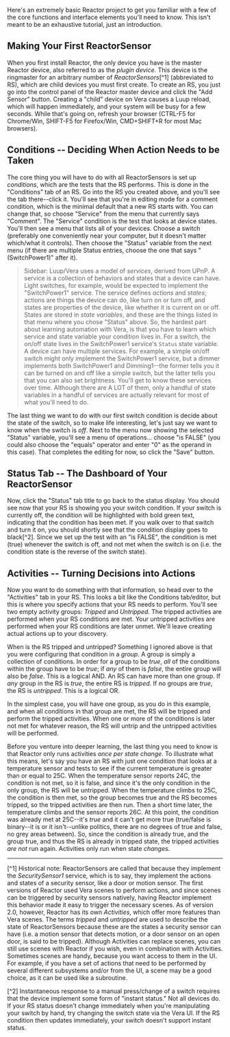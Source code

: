 Here's an extremely basic Reactor project to get you familiar with a few of the core functions and interface elements you'll need to know. This isn't meant to be an exhaustive tutorial, just an introduction.

## Making Your First ReactorSensor

When you first install Reactor, the only device you have is the master Reactor device, also referred to as the *plugin device*. This device is the ringmaster for an arbitrary number of *ReactorSensors*[^1] (abbreviated to RS), which are child devices you must first create. To create an RS, you just go into the control panel of the Reactor master device and click the "Add Sensor" button. Creating a "child" device on Vera causes a Luup reload, which will happen immediately, and your system will be busy for a few seconds. While that's going on, refresh your browser (CTRL-F5 for Chrome/Win, SHIFT-F5 for Firefox/Win, CMD+SHIFT+R for most Mac browsers).

## Conditions -- Deciding When Action Needs to be Taken

The core thing you will have to do with all ReactorSensors is set up *conditions*, which are the tests that the RS performs. This is done in the "Conditions" tab of an RS. Go into the RS you created above, and you'll see the tab there--click it. You'll see that you're in editing mode for a comment condition, which is the minimal default that a new RS starts with. You can change that, so choose "Service" from the menu that currently says "Comment". The "Service" condition is the test that looks at device states. You'll then see a menu that lists all of your devices. Choose a switch (preferably one conveniently near your computer, but it doesn't matter which/what it controls). Then choose the "Status" variable from the next menu (if there are multiple Status entries, choose the one that says "(SwitchPower1)" after it).

> Sidebar: Luup/Vera uses a model of *services*, derived from UPnP. A service is a collection of behaviors and states that a device can have. Light switches, for example, would be expected to implement the "SwitchPower1" service. The service defines *actions* and *states*; actions are things the device can do, like turn on or turn off, and states are properties of the device, like whether it is current on or off. States are stored in *state variables*, and these are the things listed in that menu where you chose "Status" above. So, the hardest part about learning automation with Vera, is that you have to learn which service and state variable your condition lives in. For a switch, the on/off state lives in the SwitchPower1 service's `Status` state variable. A device can have multiple services. For example, a simple on/off switch might only implement the SwitchPower1 service, but a dimmer implements both SwitchPower1 and Dimming1--the former tells you it can be turned on and off like a simple switch, but the latter tells you that you can also set brightness. You'll get to know these services over time. Although there are A LOT of them, only a handful of state variables in a handful of services are actually relevant for most of what you'll need to do.

The last thing we want to do with our first switch condition is decide about the state of the switch, so to make life interesting, let's just say we want to know when the switch is *off*. Next to the menu now showing the selected "Status" variable, you'll see a menu of operations... choose "is FALSE" (you could also choose the "equals" operator and enter "0" as the operand in this case). That completes the editing for now, so click the "Save" button.

## Status Tab -- The Dashboard of Your ReactorSensor

Now, click the "Status" tab title to go back to the status display. You should see now that your RS is showing you your switch condition. If your switch is currently off, the condition will be highlighted with bold green text, indicating that the condition has been met. If you walk over to that switch and turn it on, you should shortly see that the condition display goes to black[^2]. Since we set up the test with an "is FALSE", the condition is met (true) whenever the switch is off, and not met when the switch is on (i.e. the condition state is the reverse of the switch state).

## Activities -- Turning Decisions into Actions

Now you want to do something with that information, so head over to the "Activities" tab in your RS. This looks a bit like the Conditions tab/editor, but this is where you specify actions that your RS needs to perform. You'll see two empty activity groups: *Tripped* and *Untripped*. The tripped activities are performed when your RS conditions are met. Your untripped activities are performed when your RS conditions are later unmet. We'll leave creating actual actions up to your discovery.

When is the RS tripped and untripped? Something I ignored above is that you were configuring that condition in a *group*. A group is simply a collection of conditions. In order for a group to be *true*, *all* of the conditions within the group have to be *true*; if *any* of them is *false*, the entire group will also be *false*. This is a logical AND. An RS can have more than one group. If *any* group in the RS is *true*, the entire RS is *tripped*. If no groups are *true*, the RS is *untripped*. This is a logical OR. 

In the simplest case, you will have one group, as you do in this example, and when all conditions in that group are met, the RS will be tripped and perform the tripped activities. When one or more of the conditions is later not met for whatever reason, the RS will untrip and the untripped activities will be performed.

Before you venture into deeper learning, the last thing you need to know is that Reactor only runs activities *once per state change*. To illustrate what this means, let's say you have an RS with just one condition that looks at a temperature sensor and tests to see if the current temperature is greater than or equal to 25C. When the temperature sensor reports 24C, the condition is not met, so it is false, and since it's the only condition in the only group, the RS will be untripped. When the temperature climbs to 25C, the condition is then met, so the group becomes true and the RS becomes tripped, so the tripped activities are then run. Then a short time later, the temperature climbs and the sensor reports 26C. At this point, the condition was already met at 25C--it's *true* and it can't get more true (true/false is binary--it is or it isn't--unlike politics, there are no degrees of true and false, no grey areas between). So, since the condition is already true, and the group true, and thus the RS is already in tripped state, the tripped activities *are not* run again. Activities only run when state *changes*.

---
[^1] Historical note: ReactorSensors are called that because they implement the *SecuritySensor1* service, which is to say, they implement the actions and states of a security sensor, like a door or motion sensor. The first versions of Reactor used Vera scenes to perform actions, and since scenes can be triggered by security sensors natively, having Reactor implement this behavior made it easy to trigger the necessary scenes. As of version 2.0, however, Reactor has its own *Activities*, which offer more features than Vera scenes. The terms *tripped* and *untripped* are used to describe the state of ReactorSensors because these are the states a security sensor can have (i.e. a motion sensor that detects motion, or a door sensor on an open door, is said to be tripped). Although Activities can replace scenes, you can still use scenes with Reactor if you wish, even in combination with Activities. Sometimes scenes are handy, because you want access to them in the UI. For example, if you have a set of actions that need to be performed by several different subsystems and/or from the UI, a scene may be a good choice, as it can be used like a subroutine.

[^2] Instantaneous response to a manual press/change of a switch requires that the device implement some form of "instant status." Not all devices do. If your RS status doesn't change immediately when you're manipulating your switch by hand, try changing the switch state via the Vera UI. If the RS condition then updates immediately, your switch doesn't support instant status.
